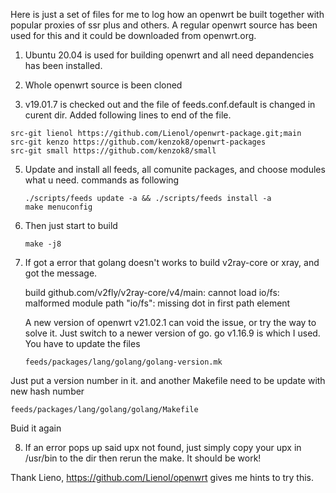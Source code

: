 Here is just a set of files for me to log how an openwrt be built together with popular proxies of ssr plus and others. A regular openwrt source has been used for this and it could be downloaded from openwrt.org. 

1. Ubuntu 20.04 is used for building openwrt and all need depandencies has been installed.

2. Whole openwrt source is been cloned

3. v19.01.7 is checked out and the file of feeds.conf.default is changed in curent dir. Added following lines to end of the file.
```
src-git lienol https://github.com/Lienol/openwrt-package.git;main
src-git kenzo https://github.com/kenzok8/openwrt-packages
src-git small https://github.com/kenzok8/small
```
5. Update and install all feeds, all comunite packages, and choose modules what u need. commands as following
   ```
   ./scripts/feeds update -a && ./scripts/feeds install -a
   make menuconfig
   ```
6. Then just start to build 
   ```
   make -j8
   ```
7. If got a error that golang doesn't works to build v2ray-core or xray, and got the message.
  
   build github.com/v2fly/v2ray-core/v4/main: cannot load io/fs: malformed module path "io/fs": missing dot in first path element

   A new version of openwrt v21.02.1 can void the issue, or try the way to solve it. Just switch to a newer version of go. go v1.16.9 is which I used. You have to update the files 
   
   ``` 
   feeds/packages/lang/golang/golang-version.mk
   ```
  Just put a version number in it. and another Makefile need to be update with new hash number
  ```
  feeds/packages/lang/golang/golang/Makefile
  ```
  Buid it again

8. If an error pops up said upx not found, just simply copy your upx in /usr/bin to the dir then rerun the make.
It should be work!

Thank Lieno, https://github.com/Lienol/openwrt gives me hints to try this.

<!---
TomLikeGo/TomLikeGo is a ✨ special ✨ repository because its `README.md` (this file) appears on your GitHub profile.
You can click the Preview link to take a look at your changes.
--->
